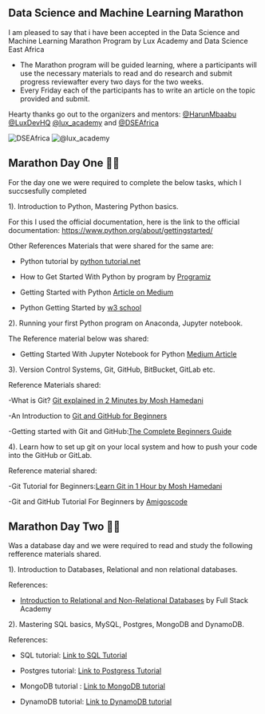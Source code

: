 ## Data Science and Machine Learning Marathon
I am pleased to say that i have been accepted in the Data Science and Machine Learning Marathon Program by Lux Academy and Data Science East Africa

- The Marathon program will be guided learning, where a participants will use the necessary materials to read and do research and submit progress reviewafter every two days for the two weeks.
- Every Friday each of the participants has to write an article on the topic provided and submit.

Hearty thanks go out to the organizers and mentors: [@HarunMbaabu](https://twitter.com/HarunMbaabu) [@LuxDevHQ](https://twitter.com/LuxDevHQ) [@lux_academy](https://twitter.com/lux_academy) and [@DSEAfrica](https://twitter.com/DSEAfrica)

![DSEAfrica](https://user-images.githubusercontent.com/91888963/160824879-db7c5c5c-0a58-46cd-b0e3-49677ed236db.jpg)  ![@lux_academy](https://user-images.githubusercontent.com/91888963/160825301-d0939b67-9f9e-4185-90c7-a9d507ab02fe.jpg)

## Marathon Day One :man_technologist:

For the day one we were required to complete the below tasks, which I succsesfully completed

1). Introduction to Python, Mastering Python basics.

For this I used the official documentation, here is the link to the official documentation: https://www.python.org/about/gettingstarted/

Other References Materials that were shared for the same are:

- Python tutorial by [python tutorial.net](https://www.pythontutorial.net/)

- How to Get Started With Python by program by [Programiz](https://www.programiz.com/python-programming/first-program)

- Getting Started with Python [Article on Medium](https://medium.com/dsckiit/getting-started-with-python-95cf3a26dd0b)

- Python Getting Started by [w3 school](https://www.w3schools.com/python/python_getstarted.asp)

2). Running your first Python program on Anaconda, Jupyter notebook.

The Reference material below was shared:

- Getting Started With Jupyter Notebook for Python [Medium Article](https://medium.com/codingthesmartway-com-blog/getting-started-with-jupyter-notebook-for-python-4e7082bd5d46)

3). Version Control Systems, Git, GitHub, BitBucket, GitLab etc.

Reference Materials shared:

-What is Git? [Git explained in 2 Minutes by Mosh Hamedani](https://youtu.be/2ReR1YJrNOM)

-An Introduction to [Git and GitHub for Beginners](https://product.hubspot.com/blog/git-and-github-tutorial-for-beginners)

-Getting started with Git and GitHub:[The Complete Beginners Guide](https://towardsdatascience.com/getting-started-with-git-and-github-6fcd0f2d4ac6)

4). Learn how to set up git on your local system and how to push your code into the GitHub or GitLab.

Reference material shared:

-Git Tutorial for Beginners:[Learn Git in 1 Hour by Mosh Hamedani](https://youtu.be/8JJ101D3knE)

-Git and GitHub Tutorial For Beginners by [Amigoscode](https://youtu.be/3fUbBnN_H2c)

## Marathon Day Two :man_technologist:

Was a database day and we were required to read and study the following refference materials shared.

1). Introduction to Databases, Relational and non relational databases.

References:

- [Introduction to Relational and Non-Relational Databases](https://youtu.be/qkod5bY10lU) by Full Stack Academy


2). Mastering SQL basics, MySQL, Postgres, MongoDB and DynamoDB.

References:

- SQL tutorial: [Link to SQL Tutorial](https://www.sqltutorial.org/)

- Postgres tutorial: [Link to Postgress Tutorial](https://www.postgresqltutorial.com/)

- MongoDB tutorial : [Link to MongoDB tutorial](https://www.mongodb.com/docs/manual/tutorial/getting-started/)

- DynamoDB tutorial: [Link to DynamoDB tutorial](https://docs.aws.amazon.com/amazondynamodb/latest/developerguide/Introduction.html)





